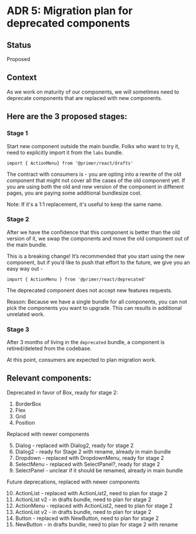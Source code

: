 # ADR 5: Migration plan for deprecated components

## Status

Proposed

## Context

As we work on maturity of our components, we will sometimes need to deprecate components that are replaced with new components.

## Here are the 3 proposed stages:

### Stage 1

Start new component outside the main bundle. Folks who want to try it, need to explicitly import it from the `labs` bundle.

`import { ActionMenu} from '@primer/react/drafts'`

The contract with consumers is - you are opting into a rewrite of the old component that might not cover all the cases of the old component yet. If you are using both the old and new version of the component in different pages, you are paying some additional bundlesize cost.

Note: If it's a 1:1 replacement, it's useful to keep the same name.

### Stage 2

After we have the confidence that this component is better than the old version of it, we swap the components and move the old component out of the main bundle.

This is a breaking change! It’s recommended that you start using the new component, but if you’d like to push that effort to the future, we give you an easy way out -

`import { ActionMenu } from '@primer/react/deprecated'`

The deprecated component does not accept new features requests.

Reason: Because we have a single bundle for all components, you can not pick the components you want to upgrade. This can results in additional unrelated work.

### Stage 3

After 3 months of living in the `deprecated` bundle, a component is retired/deleted from the codebase.

At this point, consumers are expected to plan migration work.

## Relevant components:

Deprecated in favor of Box, ready for stage 2:

1. BorderBox
2. Flex
3. Grid
4. Position

Replaced with newer components

5. Dialog - replaced with Dialog2, ready for stage 2
6. Dialog2 - ready for Stage 2 with rename, already in main bundle
7. Dropdown - replaced with DropdownMenu, ready for stage 2
8. SelectMenu - replaced with SelectPanel?, ready for stage 2
9. SelectPanel - unclear if it should be renamed, already in main bundle

Future deprecations, replaced with newer components

10. ActionList - replaced with ActionList2, need to plan for stage 2
11. ActionList v2 - in drafts bundle, need to plan for stage 2
12. ActionMenu - replaced with ActionList2, need to plan for stage 2
13. ActionList v2 - in drafts bundle, need to plan for stage 2
14. Button - replaced with NewButton, need to plan for stage 2
15. NewButton - in drafts bundle, need to plan for stage 2 with rename
